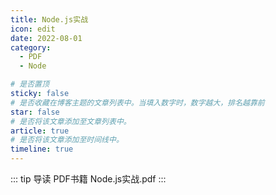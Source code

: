 ```yaml
---
title: Node.js实战
icon: edit
date: 2022-08-01
category:
  - PDF
  - Node

# 是否置顶
sticky: false
# 是否收藏在博客主题的文章列表中。当填入数字时，数字越大，排名越靠前
star: false
# 是否将该文章添加至文章列表中。
article: true
# 是否将该文章添加至时间线中。
timeline: true
---
```

::: tip 导读
PDF书籍 Node.js实战.pdf
:::
<!-- more -->


<PDF url="https://lc-gluttony.s3.amazonaws.com/LfQUMiHwWA4l/Exxd7QTxbL9q7cSHkBFh3AA6Xnv5U4ea/Node.js%E5%AE%9E%E6%88%98.pdf" />